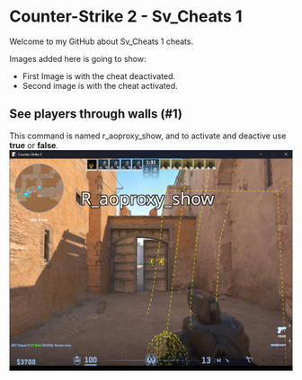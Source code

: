 # Counter-Strike 2 - Sv_Cheats 1
Welcome to my GitHub about Sv_Cheats 1 cheats. 

Images added here is going to show:  
- First Image is with the cheat deactivated.  
- Second image is with the cheat activated.  


## See players through walls (#1)
This command is named r_aoproxy_show, and to activate and deactive use **true** or **false**.  
![raoproxy](https://github.com/Shoopzar/cs2legit/blob/main/images/raoproxyshow.png)

